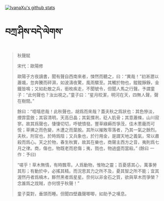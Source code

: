 [![IvanaXu's github stats](https://github-readme-stats.vercel.app/api?username=IvanaXu&show_icons=true&theme=vue-dark)](https://github.com/anuraghazra/github-readme-stats)
# བཀྲ་ཤིས་བདེ་ལེགས་
> 秋聲賦
> 
> 宋代：歐陽修 
> 
> 歐陽子方夜讀書，聞有聲自西南來者，悚然而聽之，曰：“異哉！”初淅瀝以蕭颯，忽奔騰而砰湃，如波濤夜驚，風雨驟至。其觸於物也，鏦鏦錚錚，金鐵皆鳴；又如赴敵之兵，銜枚疾走，不聞號令，但聞人馬之行聲。予謂童子：“此何聲也？汝出視之。”童子曰：“星月皎潔，明河在天，四無人聲，聲在樹間。”
> 
> 餘曰：“噫嘻悲哉！此秋聲也，胡爲而來哉？蓋夫秋之爲狀也：其色慘淡，煙霏雲斂；其容清明，天高日晶；其氣慄冽，砭人肌骨；其意蕭條，山川寂寥。故其爲聲也，悽悽切切，呼號憤發。豐草綠縟而爭茂，佳木蔥蘢而可悅；草拂之而色變，木遭之而葉脫。其所以摧敗零落者，乃其一氣之餘烈。夫秋，刑官也，於時爲陰；又兵象也，於行用金，是謂天地之義氣，常以肅殺而爲心。天之於物，春生秋實，故其在樂也，商聲主西方之音，夷則爲七月之律。商，傷也，物既老而悲傷；夷，戮也，物過盛而當殺。” (餘曰 一作：予曰)
> 
> “嗟乎！草木無情，有時飄零。人爲動物，惟物之靈；百憂感其心，萬事勞其形；有動於中，必搖其精。而況思其力之所不及，憂其智之所不能；宜其渥然丹者爲槁木，黟然黑者爲星星。奈何以非金石之質，欲與草木而爭榮？念誰爲之戕賊，亦何恨乎秋聲！”
> 
> 童子莫對，垂頭而睡。但聞四壁蟲聲唧唧，如助予之嘆息。
>